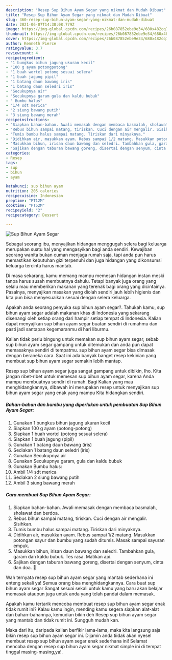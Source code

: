 ```yaml
---
description: "Resep Sup Bihun Ayam Segar yang nikmat dan Mudah Dibuat"
title: "Resep Sup Bihun Ayam Segar yang nikmat dan Mudah Dibuat"
slug: 360-resep-sup-bihun-ayam-segar-yang-nikmat-dan-mudah-dibuat
date: 2021-06-07T14:38:08.779Z
image: https://img-global.cpcdn.com/recipes/26b087852ebe9e34/680x482cq70/sup-bihun-ayam-segar-foto-resep-utama.jpg
thumbnail: https://img-global.cpcdn.com/recipes/26b087852ebe9e34/680x482cq70/sup-bihun-ayam-segar-foto-resep-utama.jpg
cover: https://img-global.cpcdn.com/recipes/26b087852ebe9e34/680x482cq70/sup-bihun-ayam-segar-foto-resep-utama.jpg
author: Kenneth Pierce
ratingvalue: 3.7
reviewcount: 4
recipeingredient:
- "1 bungkus bihun jagung ukuran kecil"
- "100 g ayam potongpotong"
- "1 buah wortel potong sesuai selera"
- "1 buah jagung pipil"
- "1 batang daun bawang iris"
- "1 batang daun seledri iris"
- "Secukupnya air"
- "Secukupnya garam gula dan kaldu bubuk"
- " Bumbu halus"
- "1/4 sdt merica"
- "2 siung bawang putih"
- "3 siung bawang merah"
recipeinstructions:
- "Siapkan bahan-bahan. Awali memasak dengan membaca basmalah, sholawat dan berdoa."
- "Rebus bihun sampai matang, tiriskan. Cuci dengan air mengalir. Sisihkan."
- "Tumis bumbu halus sampai matang. Tiriskan dari minyaknya."
- "Didihkan air, masukkan ayam. Rebus sampai 1/2 matang. Masukkan potongan sayur dan bumbu yang sudah ditumis. Masak sampai sayuran empuk."
- "Masukkan bihun, irisan daun bawang dan seledri. Tambahkan gula, garam dan kaldu bubuk. Tes rasa. Matikan api."
- "Sajikan dengan taburan bawang goreng, disertai dengan senyum, cinta dan doa. 🖤"
categories:
- Resep
tags:
- sup
- bihun
- ayam

katakunci: sup bihun ayam 
nutrition: 205 calories
recipecuisine: Indonesian
preptime: "PT12M"
cooktime: "PT52M"
recipeyield: "2"
recipecategory: Dessert

---
```



![Sup Bihun Ayam Segar](https://img-global.cpcdn.com/recipes/26b087852ebe9e34/680x482cq70/sup-bihun-ayam-segar-foto-resep-utama.jpg)

Sebagai seorang ibu, menyajikan hidangan menggugah selera bagi keluarga merupakan suatu hal yang mengasyikan bagi anda sendiri. Kewajiban seorang  wanita bukan cuman menjaga rumah saja, tapi anda pun harus memastikan kebutuhan gizi terpenuhi dan juga hidangan yang dikonsumsi keluarga tercinta harus mantab.

Di masa  sekarang, kamu memang mampu memesan hidangan instan meski tanpa harus susah membuatnya dahulu. Tetapi banyak juga orang yang selalu mau memberikan makanan yang terenak bagi orang yang dicintainya. Pasalnya, menyajikan masakan yang diolah sendiri jauh lebih higienis dan kita pun bisa menyesuaikan sesuai dengan selera keluarga. 



Apakah anda seorang penyuka sup bihun ayam segar?. Tahukah kamu, sup bihun ayam segar adalah makanan khas di Indonesia yang sekarang disenangi oleh setiap orang dari hampir setiap tempat di Indonesia. Kalian dapat menyajikan sup bihun ayam segar buatan sendiri di rumahmu dan pasti jadi santapan kegemaranmu di hari liburmu.

Kalian tidak perlu bingung untuk memakan sup bihun ayam segar, sebab sup bihun ayam segar gampang untuk ditemukan dan anda pun dapat memasaknya sendiri di tempatmu. sup bihun ayam segar bisa dimasak dengan beraneka cara. Saat ini ada banyak banget resep kekinian yang membuat sup bihun ayam segar semakin lebih mantap.

Resep sup bihun ayam segar juga sangat gampang untuk dibikin, lho. Kita jangan ribet-ribet untuk memesan sup bihun ayam segar, karena Anda mampu membuatnya sendiri di rumah. Bagi Kalian yang mau menghidangkannya, dibawah ini merupakan resep untuk menyajikan sup bihun ayam segar yang enak yang mampu Kita hidangkan sendiri.

<!--inarticleads1-->

##### Bahan-bahan dan bumbu yang diperlukan untuk pembuatan Sup Bihun Ayam Segar:

1. Gunakan 1 bungkus bihun jagung ukuran kecil
1. Siapkan 100 g ayam (potong-potong)
1. Siapkan 1 buah wortel (potong sesuai selera)
1. Siapkan 1 buah jagung (pipil)
1. Gunakan 1 batang daun bawang (iris)
1. Sediakan 1 batang daun seledri (iris)
1. Gunakan Secukupnya air
1. Gunakan Secukupnya garam, gula dan kaldu bubuk
1. Gunakan  Bumbu halus:
1. Ambil 1/4 sdt merica
1. Sediakan 2 siung bawang putih
1. Ambil 3 siung bawang merah




<!--inarticleads2-->

##### Cara membuat Sup Bihun Ayam Segar:

1. Siapkan bahan-bahan. Awali memasak dengan membaca basmalah, sholawat dan berdoa.
1. Rebus bihun sampai matang, tiriskan. Cuci dengan air mengalir. Sisihkan.
1. Tumis bumbu halus sampai matang. Tiriskan dari minyaknya.
1. Didihkan air, masukkan ayam. Rebus sampai 1/2 matang. Masukkan potongan sayur dan bumbu yang sudah ditumis. Masak sampai sayuran empuk.
1. Masukkan bihun, irisan daun bawang dan seledri. Tambahkan gula, garam dan kaldu bubuk. Tes rasa. Matikan api.
1. Sajikan dengan taburan bawang goreng, disertai dengan senyum, cinta dan doa. 🖤




Wah ternyata resep sup bihun ayam segar yang mantab sederhana ini enteng sekali ya! Semua orang bisa menghidangkannya. Cara buat sup bihun ayam segar Sangat sesuai sekali untuk kamu yang baru akan belajar memasak ataupun juga untuk anda yang telah pandai dalam memasak.

Apakah kamu tertarik mencoba membuat resep sup bihun ayam segar enak tidak rumit ini? Kalau kamu ingin, mending kamu segera siapkan alat-alat dan bahan-bahannya, kemudian bikin deh Resep sup bihun ayam segar yang mantab dan tidak rumit ini. Sungguh mudah kan. 

Maka dari itu, daripada kalian berfikir lama-lama, maka kita langsung saja bikin resep sup bihun ayam segar ini. Dijamin anda tiidak akan nyesel membuat resep sup bihun ayam segar enak sederhana ini! Selamat mencoba dengan resep sup bihun ayam segar nikmat simple ini di tempat tinggal masing-masing,ya!.

